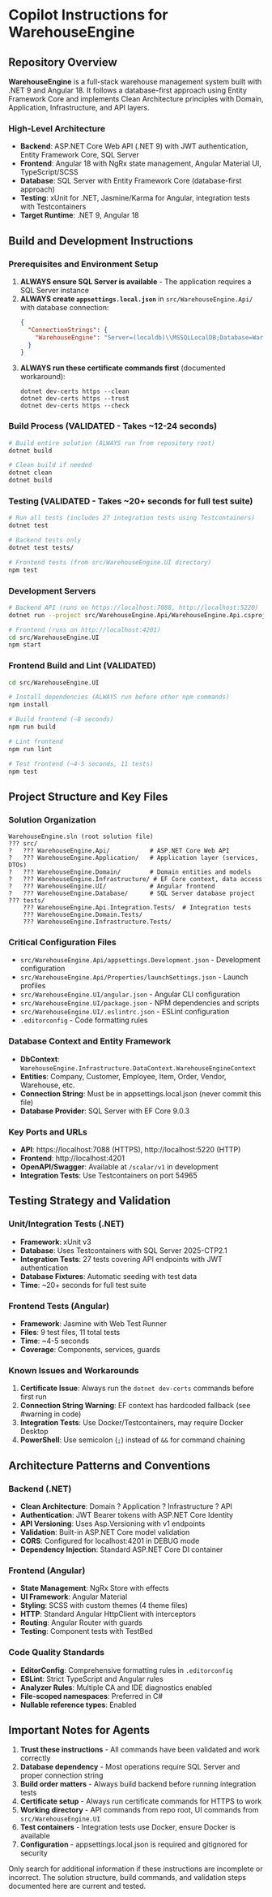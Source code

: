 # Copilot Instructions for WarehouseEngine

## Repository Overview

**WarehouseEngine** is a full-stack warehouse management system built with .NET 9 and Angular 18. It follows a database-first approach using Entity Framework Core and implements Clean Architecture principles with Domain, Application, Infrastructure, and API layers.

### High-Level Architecture
- **Backend**: ASP.NET Core Web API (.NET 9) with JWT authentication, Entity Framework Core, SQL Server
- **Frontend**: Angular 18 with NgRx state management, Angular Material UI, TypeScript/SCSS
- **Database**: SQL Server with Entity Framework Core (database-first approach)
- **Testing**: xUnit for .NET, Jasmine/Karma for Angular, integration tests with Testcontainers
- **Target Runtime**: .NET 9, Angular 18

## Build and Development Instructions

### Prerequisites and Environment Setup
1. **ALWAYS ensure SQL Server is available** - The application requires a SQL Server instance
2. **ALWAYS create `appsettings.local.json`** in `src/WarehouseEngine.Api/` with database connection:
   ```json
   {
     "ConnectionStrings": {
       "WarehouseEngine": "Server=(localdb)\\MSSQLLocalDB;Database=WarehouseEngine;Trusted_Connection=True"
     }
   }
   ```
3. **ALWAYS run these certificate commands first** (documented workaround):
   ```
   dotnet dev-certs https --clean
   dotnet dev-certs https --trust
   dotnet dev-certs https --check
   ```

### Build Process (VALIDATED - Takes ~12-24 seconds)
```bash
# Build entire solution (ALWAYS run from repository root)
dotnet build

# Clean build if needed
dotnet clean
dotnet build
```

### Testing (VALIDATED - Takes ~20+ seconds for full test suite)
```bash
# Run all tests (includes 27 integration tests using Testcontainers)
dotnet test

# Backend tests only
dotnet test tests/

# Frontend tests (from src/WarehouseEngine.UI directory)
npm test
```

### Development Servers
```bash
# Backend API (runs on https://localhost:7088, http://localhost:5220)
dotnet run --project src/WarehouseEngine.Api/WarehouseEngine.Api.csproj

# Frontend (runs on http://localhost:4201)
cd src/WarehouseEngine.UI
npm start
```

### Frontend Build and Lint (VALIDATED)
```bash
cd src/WarehouseEngine.UI

# Install dependencies (ALWAYS run before other npm commands)
npm install

# Build frontend (~8 seconds)
npm run build

# Lint frontend
npm run lint

# Test frontend (~4-5 seconds, 11 tests)
npm test
```

## Project Structure and Key Files

### Solution Organization
```
WarehouseEngine.sln (root solution file)
??? src/
?   ??? WarehouseEngine.Api/           # ASP.NET Core Web API
?   ??? WarehouseEngine.Application/   # Application layer (services, DTOs)
?   ??? WarehouseEngine.Domain/        # Domain entities and models
?   ??? WarehouseEngine.Infrastructure/ # EF Core context, data access
?   ??? WarehouseEngine.UI/            # Angular frontend
?   ??? WarehouseEngine.Database/      # SQL Server database project
??? tests/
    ??? WarehouseEngine.Api.Integration.Tests/  # Integration tests
    ??? WarehouseEngine.Domain.Tests/
    ??? WarehouseEngine.Infrastructure.Tests/
```

### Critical Configuration Files
- `src/WarehouseEngine.Api/appsettings.Development.json` - Development configuration
- `src/WarehouseEngine.Api/Properties/launchSettings.json` - Launch profiles
- `src/WarehouseEngine.UI/angular.json` - Angular CLI configuration
- `src/WarehouseEngine.UI/package.json` - NPM dependencies and scripts
- `src/WarehouseEngine.UI/.eslintrc.json` - ESLint configuration
- `.editorconfig` - Code formatting rules

### Database Context and Entity Framework
- **DbContext**: `WarehouseEngine.Infrastructure.DataContext.WarehouseEngineContext`
- **Entities**: Company, Customer, Employee, Item, Order, Vendor, Warehouse, etc.
- **Connection String**: Must be in appsettings.local.json (never commit this file)
- **Database Provider**: SQL Server with EF Core 9.0.3

### Key Ports and URLs
- **API**: https://localhost:7088 (HTTPS), http://localhost:5220 (HTTP)
- **Frontend**: http://localhost:4201
- **OpenAPI/Swagger**: Available at `/scalar/v1` in development
- **Integration Tests**: Use Testcontainers on port 54965

## Testing Strategy and Validation

### Unit/Integration Tests (.NET)
- **Framework**: xUnit v3
- **Database**: Uses Testcontainers with SQL Server 2025-CTP2.1
- **Integration Tests**: 27 tests covering API endpoints with JWT authentication
- **Database Fixtures**: Automatic seeding with test data
- **Time**: ~20+ seconds for full test suite

### Frontend Tests (Angular)
- **Framework**: Jasmine with Web Test Runner
- **Files**: 9 test files, 11 total tests
- **Time**: ~4-5 seconds
- **Coverage**: Components, services, guards

### Known Issues and Workarounds
1. **Certificate Issue**: Always run the `dotnet dev-certs` commands before first run
2. **Connection String Warning**: EF context has hardcoded fallback (see #warning in code)
3. **Integration Tests**: Use Docker/Testcontainers, may require Docker Desktop
4. **PowerShell**: Use semicolon (`;`) instead of `&&` for command chaining

## Architecture Patterns and Conventions

### Backend (.NET)
- **Clean Architecture**: Domain ? Application ? Infrastructure ? API
- **Authentication**: JWT Bearer tokens with ASP.NET Core Identity
- **API Versioning**: Uses Asp.Versioning with v1 endpoints
- **Validation**: Built-in ASP.NET Core model validation
- **CORS**: Configured for localhost:4201 in DEBUG mode
- **Dependency Injection**: Standard ASP.NET Core DI container

### Frontend (Angular)
- **State Management**: NgRx Store with effects
- **UI Framework**: Angular Material
- **Styling**: SCSS with custom themes (4 theme files)
- **HTTP**: Standard Angular HttpClient with interceptors
- **Routing**: Angular Router with guards
- **Testing**: Component tests with TestBed

### Code Quality Standards
- **EditorConfig**: Comprehensive formatting rules in `.editorconfig`
- **ESLint**: Strict TypeScript and Angular rules
- **Analyzer Rules**: Multiple CA and IDE diagnostics enabled
- **File-scoped namespaces**: Preferred in C#
- **Nullable reference types**: Enabled

## Important Notes for Agents

1. **Trust these instructions** - All commands have been validated and work correctly
2. **Database dependency** - Most operations require SQL Server and proper connection string
3. **Build order matters** - Always build backend before running integration tests
4. **Certificate setup** - Always run certificate commands for HTTPS to work
5. **Working directory** - API commands from repo root, UI commands from `src/WarehouseEngine.UI`
6. **Test containers** - Integration tests use Docker, ensure Docker is available
7. **Configuration** - appsettings.local.json is required and gitignored for security

Only search for additional information if these instructions are incomplete or incorrect. The solution structure, build commands, and validation steps documented here are current and tested.